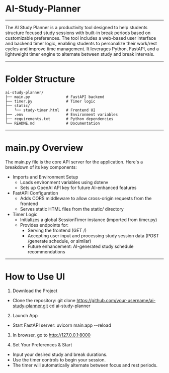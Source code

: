 # AI-Study-Planner

---

The AI Study Planner is a productivity tool designed to help students structure focused study sessions with built-in break periods based on customizable preferences. The tool includes a web-based user interface and backend timer logic, enabling students to personalize their work/rest cycles and improve time management. It leverages Python, FastAPI, and a lightweight timer engine to alternate between study and break intervals.

---

# Folder Structure

```plaintext
ai-study-planner/
├── main.py                # FastAPI backend
├── timer.py               # Timer logic
├── static/
│   └── study-timer.html   # Frontend UI
├── .env                   # Environment variables
├── requirements.txt       # Python dependencies
└── README.md              # Documentation
```
---

# main.py Overview

The main.py file is the core API server for the application. Here's a breakdown of its key components:

- Imports and Environment Setup
  - Loads environment variables using dotenv
  - Sets up OpenAI API key for future AI-enhanced features
- FastAPI Configuration
  - Adds CORS middleware to allow cross-origin requests from the frontend
  - Serves static HTML files from the static/ directory
- Timer Logic
  - Initializes a global SessionTimer instance (imported from timer.py)
  - Provides endpoints for:
    - Serving the frontend (GET /)
    - Accepting user input and processing study session data (POST /generate schedule, or similar)
    - Future enhancement: AI-generated study schedule recommendations

---

# How to Use UI

1. Download the Project
  - Clone the repository: git clone https://github.com/your-username/ai-study-planner.git
cd ai-study-planner

2. Launch App
  - Start FastAPI server: uvicorn main:app --reload

3. In browser, go to http://127.0.0.1:8000

4. Set Your Preferences & Start
  - Input your desired study and break durations.
  - Use the timer controls to begin your session.
  - The timer will automatically alternate between focus and rest periods.






